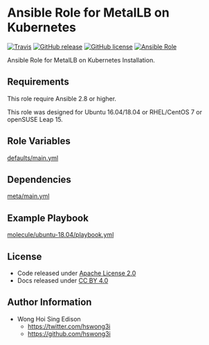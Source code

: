 # Ansible Role for MetalLB on Kubernetes

[![Travis](https://img.shields.io/travis/alvistack/ansible-role-kubernetes-metallb.svg)](https://travis-ci.org/alvistack/ansible-role-kubernetes-metallb)
[![GitHub release](https://img.shields.io/github/release/alvistack/ansible-role-kubernetes-metallb.svg)](https://github.com/alvistack/ansible-role-kubernetes-metallb)
[![GitHub license](https://img.shields.io/github/license/alvistack/ansible-role-kubernetes-metallb.svg)](https://github.com/alvistack/ansible-role-kubernetes-metallb/blob/master/LICENSE)
[![Ansible Role](https://img.shields.io/badge/galaxy-alvistack.kubernetes_metallb-blue.svg)](https://galaxy.ansible.com/alvistack/kubernetes_metallb)

Ansible Role for MetalLB on Kubernetes Installation.

## Requirements

This role require Ansible 2.8 or higher.

This role was designed for Ubuntu 16.04/18.04 or RHEL/CentOS 7 or openSUSE Leap 15.

## Role Variables

[defaults/main.yml](defaults/main.yml)

## Dependencies

[meta/main.yml](meta/main.yml)

## Example Playbook

[molecule/ubuntu-18.04/playbook.yml](molecule/ubuntu-18.04/playbook.yml)

## License

  - Code released under [Apache License 2.0](LICENSE)
  - Docs released under [CC BY 4.0](http://creativecommons.org/licenses/by/4.0/)

## Author Information

  - Wong Hoi Sing Edison
      - <https://twitter.com/hswong3i>
      - <https://github.com/hswong3i>
